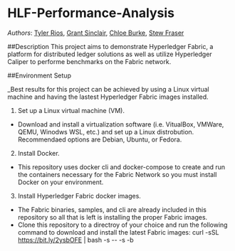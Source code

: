# HLF-Performance-Analysis

_Authors_: [Tyler Rios](https://github.com/rios240), [Grant Sinclair](https://github.com/Grant-Sinclair), [Chloe Burke](https://github.com/cburke10), [Stew Fraser](https://github.com/i0a0i)

##Description
This project aims to demonstrate Hyperledger Fabric, a platform for distributed ledger solutions as well as utilize Hyperledger Caliper to performe benchmarks on the Fabric network.

##Environment Setup

_Best results for this project can be achieved by using a Linux virtual machine and having the lastest Hyperledger Fabric images installed.

1. Set up a Linux virtual machine (VM).
  - Download and install a virtualization software (i.e. VitualBox, VMWare, QEMU, Winodws WSL, etc.) and set up a Linux distrobution. Recommendaed options are Debian,      Ubuntu, or Fedora.
2. Install Docker.
  - This repository uses docker cli and docker-compose to create and run the containers necessary for the Fabric Network so you must install Docker on your environment.
3. Install Hyperledger Fabric docker images.
  - The Fabric binaries, samples, and cli are already included in this repository so all that is left is installing the proper Fabric images.
  - Clone this repository to a directroy of your choice and run the following command to download and install the latest Fabric images: 
   curl -sSL https://bit.ly/2ysbOFE | bash -s -- -s -b
   
